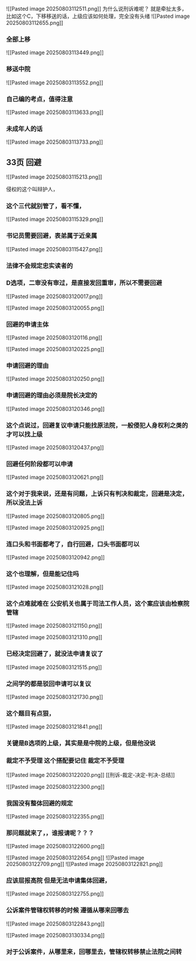 ![[Pasted image 20250803112511.png]]
为什么说刑诉难呢？
	就是牵扯太多，
		比如这个C，下移移送的话，上级应该如何处理，完全没有头绪
![[Pasted image 20250803112655.png]]


### 全部上移
![[Pasted image 20250803113449.png]]

### 移送中院

![[Pasted image 20250803113552.png]]

### 自己编的考点，值得注意
![[Pasted image 20250803113633.png]]


### 未成年人的话
![[Pasted image 20250803113733.png]]


## 33页 回避
![[Pasted image 20250803115213.png]]


侵权的这个叫辩护人，
### 这个三代就别管了，看不懂，
![[Pasted image 20250803115329.png]]


### 书记员需要回避，表弟属于近亲属
![[Pasted image 20250803115427.png]]

### 法律不会规定忠实读者的


### D选项，二审没有审过，是直接发回重审，所以不需要回避
![[Pasted image 20250803120017.png]]


![[Pasted image 20250803120055.png]]

### 回避的申请主体

![[Pasted image 20250803120116.png]]

![[Pasted image 20250803120225.png]]

### 申请回避的理由
![[Pasted image 20250803120250.png]]

### 申请回避的理由必须是院长决定的
![[Pasted image 20250803120346.png]]

### 这个点说过，回避复议申请只能找原法院，一般侵犯人身权利之类的才可以找上级
![[Pasted image 20250803120437.png]]

### 回避任何阶段都可以申请

![[Pasted image 20250803120621.png]]

### 这个对于我来说，还是有问题，上诉只有判决和裁定，回避是决定，所以没法上诉
![[Pasted image 20250803120805.png]]



![[Pasted image 20250803120925.png]]

### 连口头和书面都考了，自行回避，口头书面都可以
![[Pasted image 20250803120942.png]]
### 这个也理解，但是能记住吗

![[Pasted image 20250803121028.png]]
 
### 这个点难就难在 公安机关也属于司法工作人员，这个案应该由检察院管辖
![[Pasted image 20250803121150.png]]


![[Pasted image 20250803121310.png]]

### 已经决定回避了，就没法申请复议了
![[Pasted image 20250803121515.png]]

### 之间学的都是驳回申请可以复议


![[Pasted image 20250803121730.png]]
### 这个题目有点狠，
![[Pasted image 20250803121841.png]]
### 关键是B选项的上级，其实是是中院的上级，但是他没说

### 裁定不予受理 这个搭配要记住 裁定不予受理

![[Pasted image 20250803122020.png]]
[[刑诉-裁定-决定-判决-总结]]


![[Pasted image 20250803122300.png]]
### 我国没有整体回避的规定
![[Pasted image 20250803122355.png]]

### 那问题就来了，，谁报请呢？？？
![[Pasted image 20250803122600.png]]


![[Pasted image 20250803122654.png]]
![[Pasted image 20250803122709.png]]
![[Pasted image 20250803122821.png]]

### 应该层报高院 但是无法申请集体回避，

![[Pasted image 20250803122755.png]]


### 公诉案件管辖权转移的时候 遵循从哪来回哪去
![[Pasted image 20250803122843.png]]

![[Pasted image 20250803130334.png]]
### 对于公诉案件，从哪里来，回哪里去，管辖权转移禁止法院之间转



